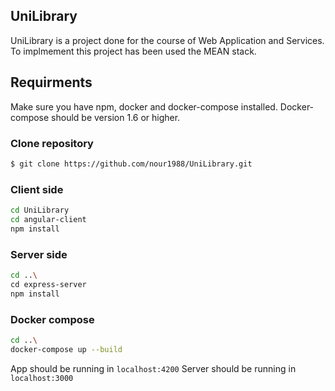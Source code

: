## UniLibrary
UniLibrary is a project done for the course of Web Application and Services. To implmement this project has been used the MEAN stack.


## Requirments
Make sure you have npm, docker and docker-compose installed.
Docker-compose should be version 1.6 or higher.

### Clone repository
```bash
$ git clone https://github.com/nour1988/UniLibrary.git
```
 ### Client side
 ```bash
 cd UniLibrary
 cd angular-client
 npm install
 ```
 ### Server side
 ```bash
 cd ..\
 cd express-server
 npm install
 ```
 
 ### Docker compose 
 ```bash
 cd ..\
 docker-compose up --build
 ```

 App should be running in `localhost:4200`
 Server should be running in `localhost:3000`

